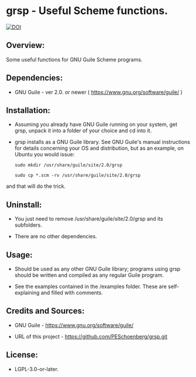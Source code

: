 # grsp - Useful Scheme functions.

[![DOI](https://zenodo.org/badge/163432499.svg)](https://zenodo.org/badge/latestdoi/163432499)


## Overview:

Some useful functions for GNU Guile Scheme programs.


## Dependencies:

* GNU Guile - ver 2.0. or newer ( https://www.gnu.org/software/guile/ )


## Installation:

* Assuming you already have GNU Guile running on your system, get grsp, unpack it
into a folder of your choice and cd into it.

* grsp installs as a GNU Guile library. See GNU Guile's manual instructions for
details concerning your OS and distribution, but as an example, on Ubuntu you
would issue:

      sudo mkdir /usr/share/guile/site/2.0/grsp

      sudo cp *.scm -rv /usr/share/guile/site/2.0/grsp

and that will do the trick.


## Uninstall:

* You just need to remove /usr/share/guile/site/2.0/grsp and its subfolders.

* There are no other dependencies.


## Usage:

* Should be used as any other GNU Guile library; programs using grsp should be 
written and compiled as any regular Guile program.

* See the examples contained in the /examples folder. These are self-explaining
and filled with comments.


## Credits and Sources:

* GNU Guile - https://www.gnu.org/software/guile/

* URL of this project - https://github.com/PESchoenberg/grsp.git


## License:

* LGPL-3.0-or-later.


